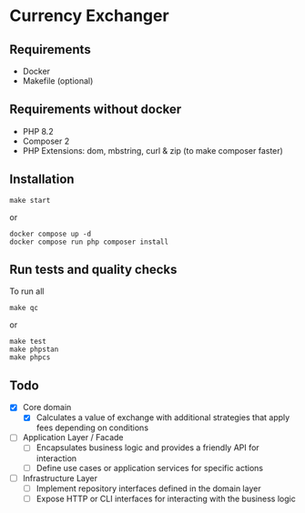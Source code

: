 # Currency Exchanger

## Requirements
- Docker
- Makefile (optional)

## Requirements without docker
- PHP 8.2
- Composer 2
- PHP Extensions: dom, mbstring, curl & zip (to make composer faster)

## Installation
```
make start
```
or
```
docker compose up -d 
docker compose run php composer install
```

## Run tests and quality checks
To run all 
```
make qc
```
or
```
make test 
make phpstan
make phpcs
```

## Todo
- [x] Core domain
    - [x] Calculates a value of exchange with additional strategies that apply fees depending on conditions
- [ ] Application Layer / Facade
   - [ ] Encapsulates business logic and provides a friendly API for interaction
   - [ ] Define use cases or application services for specific actions
- [ ] Infrastructure Layer
   - [ ] Implement repository interfaces defined in the domain layer
   - [ ] Expose HTTP or CLI interfaces for interacting with the business logic